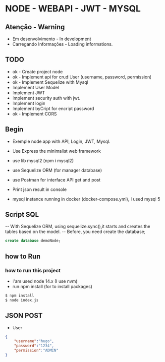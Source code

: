 # NODE - WEBAPI - JWT - MYSQL

## Atenção - Warning
- Em desenvolvimento - In development
- Carregando Informações - Loading informations.

## TODO
- ok - Create project node
- ok - Implement api for crud User (username, password, permission)
- ok - Implement Sequelize with Mysql
- Implement User Model
- Implement JWT
- Implement security auth with jwt.
- Implement login
- Implement byCript for encript password
- ok - Implement CORS

## Begin
- Exemple node app with API, Login, JWT, Mysql.

- Use Express the minimalist web framework

- use lib mysql2 (npm i mysql2) 

- use Sequelize ORM (for manager database)

- use Postman for interface API get and post

- Print json result in console

- mysql instance running in docker (docker-compose.yml), I used mysql 5

## Script SQL
-- With Sequelize ORM, using sequelize.sync(),it starts and creates the tables based on the model.
-- Before, you need create the database;
```sql
create database demoNode;
```

## how to Run
### how to run this project
- I'am used node 14.x (I use nvm)
- run npm install (for to install packages)

```bash
$ npm install
$ node index.js
```

## JSON POST

- User
```json
{
    "username":"hugo",
    "password":"1234",
    "permission":"ADMIN"
}
```